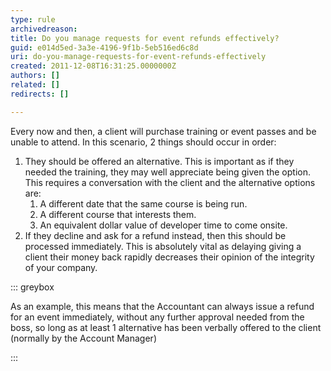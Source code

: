```yaml
---
type: rule
archivedreason: 
title: Do you manage requests for event refunds effectively?
guid: e014d5ed-3a3e-4196-9f1b-5eb516ed6c8d
uri: do-you-manage-requests-for-event-refunds-effectively
created: 2011-12-08T16:31:25.0000000Z
authors: []
related: []
redirects: []

---
```


Every now and then, a client will purchase training or event passes and be unable to attend. In this scenario, 2 things should occur in order: 
<!--endintro-->

1. They should be offered an alternative. This is important as if they needed the training, they may well appreciate being given the option. This requires a conversation with the client and the alternative options are:
    1. A different date that the same course is being run.
    2. A different course that interests them.
    3. An equivalent dollar value of developer time to come onsite.
2. If they decline and ask for a refund instead, then this should be processed immediately. This is absolutely vital as delaying giving a client their money back rapidly decreases their opinion of the integrity of your company.


::: greybox

As an example, this means that the Accountant can always issue a refund for an event immediately, without any further approval needed from the boss, so long as at least 1 alternative has been verbally offered to the client (normally by the Account Manager)

:::
